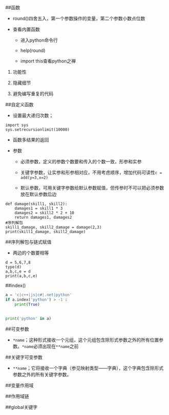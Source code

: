 ##函数

- round()四舍五入，第一个参数操作的变量，第二个参数小数点位数

- 查看内置函数

    - 进入python命令行
    
    - help(round)
    
    - import this查看python之禅
    
1. 功能性

2. 隐藏细节

3. 避免编写重复的代码






##自定义函数

- 设置最大递归次数；

```
import sys
sys.setrecursionlimit(10000)
```

- 函数多结果的返回

- 参数

    - 必须参数，定义的参数个数要和传入的个数一致，形参和实参
    
    - 关键字参数，让实参和形参相对应，不用考虑顺序，增加代码可读性`c = add(y=3,x=2)`
    
    - 默认参数，可用关键字参数给默认参数赋值，但传参时不可以把必须参数放在默认参数后边

```
def damage(skill1, skill2):
    damages1 = skill1 * 3
    damages2 = skill2 * 2 + 10
    return damages1, damages2
#序列解包
skill1_damage, skill2_damage = damage(2,3)
print(skill1_damage, skill2_damage)
```



##序列解包与链式赋值

- 两边的个数要相等

```
d = 5,6,7,8
type(d)
a,b,c,e = d
print(a,b,c,e)
```




##index()

```py
a = 'c|c++|js|c#|.net|python'
if a.index('python') > -1 :
    print(True)
    
    
print('python' in a)
```





##可变参数

- `*name`；这种形式接收一个元组，这个元组包含除形式参数之外的所有位置参数。`*name`必须出现在`**name`之前






##关键字可变参数

- `**name`；它将接收一个字典（参见映射类型——字典），这个字典包含除形式参数之外的所有关键字参数。





##变量作用域





##作用域链





##global关键字












